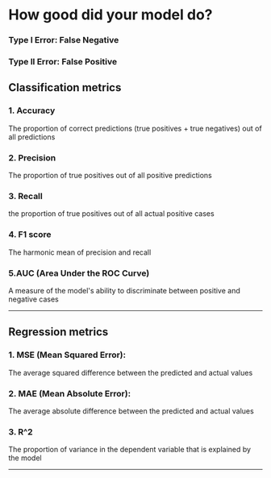 # How good did your model do?

### Type l Error: False Negative
### Type ll Error: False Positive

## Classification metrics

### 1. Accuracy
The proportion of correct predictions (true positives + true negatives) out of all predictions

### 2. Precision
The proportion of true positives out of all positive predictions

### 3. Recall
the proportion of true positives out of all actual positive cases

### 4. F1 score
The harmonic mean of precision and recall

### 5.AUC (Area Under the ROC Curve)
A measure of the model's ability to discriminate between positive and negative cases

----
## Regression metrics

### 1. MSE (Mean Squared Error):

The average squared difference between the predicted and actual values

### 2. MAE (Mean Absolute Error):
The average absolute difference between the predicted and actual values

### 3. R^2
The proportion of variance in the dependent variable that is explained by the model

------------
